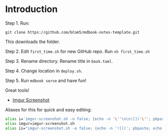 # Introduction

Step 1. Run:
```
git clone https://github.com/bCom5/mdbook-notes-template.git
```
This downloads the folder.

Step 2. Edit `first_time.sh` for new GitHub repo. Run `sh first_time.sh`

Step 3. Rename directory. Rename title in `book.toml`.

Step 4. Change location in `deploy.sh`.

Step 5. Run `mdbook serve` and have fun!

Great tools!
* [Imgur Screenshot](https://github.com/jomo/imgur-screenshot)

Aliases for this for quick and easy editing:
```sh
alias i='imgur-screenshot.sh -o false; {echo -n '\''\n\n![]('\''; pbpaste; echo -n '\'')\n\n* '\''} | pbcopy'
alias imgur=imgur-screenshot.sh
alias ii="imgur-screenshot.sh -o false; {echo -n '![]('; pbpaste; echo -n ')\n'} | pbcopy"
```


